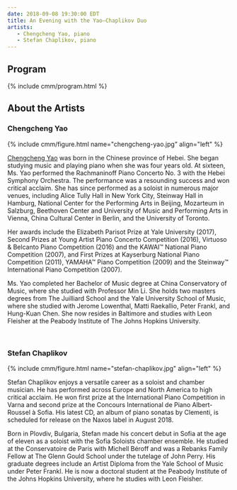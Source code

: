 ```yaml
---
date: 2018-09-08 19:30:00 EDT
title: An Evening with the Yao–Chaplikov Duo
artists: 
   - Chengcheng Yao, piano
   - Stefan Chaplikov, piano
---
```


## Program

{% include cmm/program.html %}

## About the Artists

### Chengcheng Yao

{% include cmm/figure.html name="chengcheng-yao.jpg" align="left" %}

[Chengcheng Yao](http://www.chengchengyao.com) was born in the Chinese province of Hebei.
She began studying music and playing piano when she was four years old. At sixteen, Ms. Yao
performed the Rachmaninoff Piano Concerto No. 3 with the Hebei Symphony Orchestra. The
performance was a resounding success and won critical acclaim. She has since performed as a
soloist in numerous major venues, including Alice Tully Hall in New York City, Steinway Hall
in Hamburg, National Center for the Performing Arts in Beijing, Mozarteum in Salzburg,
Beethoven Center and University of Music and Performing Arts in Vienna, China Cultural
Center in Berlin, and the University of Toronto.

Her awards include the Elizabeth Parisot Prize at Yale University (2017), Second Prizes at
Young Artist Piano Concerto Competition (2016), Virtuoso & Belcanto Piano Competition (2016)
and the KAWAI™ National Piano Competition (2007), and First Prizes at Kayserburg National
Piano Competition (2011), YAMAHA™ Piano Competition (2009) and the Steinway™ International
Piano Competition (2007).

Ms. Yao completed her Bachelor of Music degree at China Conservatory of Music, where she
studied with Professor Min Li. She holds two masters degrees from The Juilliard School and
the Yale University School of Music, where she studied with Jerome Lowenthal, Matti
Raekallio, Peter Frankl, and Hung-Kuan Chen. She now resides in Baltimore and studies with
Leon Fleisher at the Peabody Institute of The Johns Hopkins University.

<br>

### Stefan Chaplikov

{% include cmm/figure.html name="stefan-chaplikov.jpg" align="left" %}

Stefan Chaplikov enjoys a versatile career as a soloist and chamber musician. He has
performed across Europe and North America to high critical acclaim. He won first prize at
the International Piano Competition in Varna and second prize at the Concours International
de Piano Albert-Roussel à Sofia. His latest CD, an album of piano sonatas by Clementi, is
scheduled for release on the Naxos label in August 2018.

Born in Plovdiv, Bulgaria, Stefan made his concert debut in Sofia at the age of eleven as a
soloist with the Sofia Soloists chamber ensemble. He studied at the Conservatoire de Paris
with Michell Béroff and was a Rebanks Family Fellow at The Glenn Gould School under the
tutelage of John Perry. His graduate degrees include an Artist Diploma from the Yale School
of Music under Peter Frankl. He is now a doctoral student at the Peabody Institute of the
Johns Hopkins University, where he studies with Leon Fleisher.
